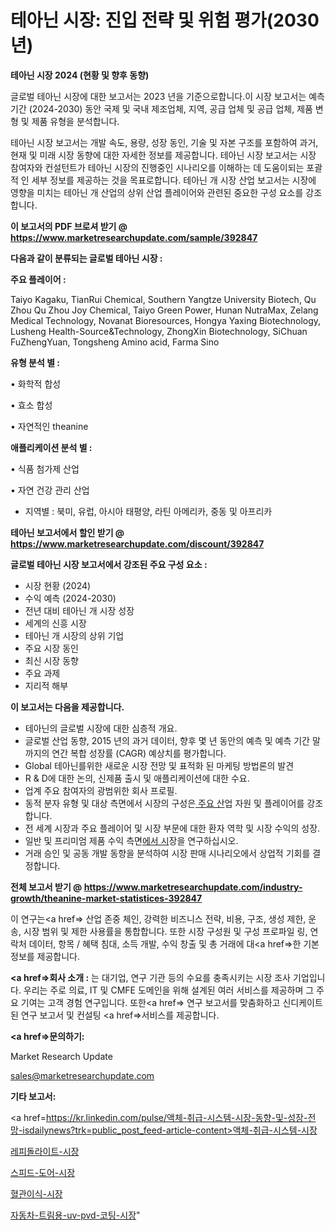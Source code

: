 # 테아닌 시장: 진입 전략 및 위험 평가(2030년)

<strong>테아닌 시장 2024 (현황 및 향후 동향)</strong>

글로벌 테아닌 시장에 대한 보고서는 2023 년을 기준으로합니다.이 시장 보고서는 예측 기간 (2024-2030) 동안 국제 및 국내 제조업체, 지역, 공급 업체 및 공급 업체, 제품 변형 및 제품 유형을 분석합니다.

테아닌 시장 보고서는 개발 속도, 용량, 성장 동인, 기술 및 자본 구조를 포함하여 과거, 현재 및 미래 시장 동향에 대한 자세한 정보를 제공합니다. 테아닌 시장 보고서는 시장 참여자와 컨설턴트가 테아닌 시장의 진행중인 시나리오를 이해하는 데 도움이되는 포괄적 인 세부 정보를 제공하는 것을 목표로합니다. 테아닌 개 시장 산업 보고서는 시장에 영향을 미치는 테아닌 개 산업의 상위 산업 플레이어와 관련된 중요한 구성 요소를 강조합니다.



<strong>이 보고서의 PDF 브로셔 받기 @ <a href=https://www.marketresearchupdate.com/sample/392847>https://www.marketresearchupdate.com/sample/392847</a></strong>



<strong>다음과 같이 분류되는 글로벌 테아닌 시장 :</strong>



<strong>주요 플레이어 :</strong>

Taiyo Kagaku, TianRui Chemical, Southern Yangtze University Biotech, Qu Zhou Qu Zhou Joy Chemical, Taiyo Green Power, Hunan NutraMax, Zelang Medical Technology, Novanat Bioresources, Hongya Yaxing Biotechnology, Lusheng Health-Source&Technology, ZhongXin Biotechnology, SiChuan FuZhengYuan, Tongsheng Amino acid, Farma Sino



<strong>유형 분석 별 :</strong>

• 화학적 합성

• 효소 합성

• 자연적인 theanine



<strong>애플리케이션 분석 별 :</strong>

• 식품 첨가제 산업

• 자연 건강 관리 산업

<ul>
  <li>지역별 : 북미, 유럽, 아시아 태평양, 라틴 아메리카, 중동 및 아프리카</li>
</ul>


<strong>테아닌 보고서에서 할인 받기 @ <a href=https://www.marketresearchupdate.com/discount/392847>https://www.marketresearchupdate.com/discount/392847</a></strong>



<strong>글로벌 테아닌 시장 보고서에서 강조된 주요 구성 요소 :</strong>
<ul>
  <li>시장 현황 (2024)</li>
  <li>수익 예측 (2024-2030)</li>
  <li>전년 대비 테아닌 개 시장 성장</li>
  <li>세계의 신흥 시장</li>
  <li>테아닌 개 시장의 상위 기업</li>
  <li>주요 시장 동인</li>
  <li>최신 시장 동향</li>
  <li>주요 과제</li>
  <li>지리적 해부</li>
</ul>


<strong>이 보고서는 다음을 제공합니다.</strong>
<ul>
  <li>테아닌의 글로벌 시장에 대한 심층적 개요.</li>
  <li>글로벌 산업 동향, 2015 년의 과거 데이터, 향후 몇 년 동안의 예측 및 예측 기간 말까지의 연간 복합 성장률 (CAGR) 예상치를 평가합니다.</li>
  <li>Global 테아닌를위한 새로운 시장 전망 및 표적화 된 마케팅 방법론의 발견</li>
  <li>R &amp; D에 대한 논의, 신제품 출시 및 애플리케이션에 대한 수요.</li>
  <li>업계 주요 참여자의 광범위한 회사 프로필.</li>
  <li>동적 분자 유형 및 대상 측면에서 시장의 구성은<a href=> 주요 산</a>업 자원 및 플레이어를 강조합니다.</li>
  <li>전 세계 시장과 주요 플레이어 및 시장 부문에 대한 환자 역학 및 시장 수익의 성장.</li>
  <li>일반 및 프리미엄 제품 수익 측면<a href=>에서 시</a>장을 연구하십시오.</li>
  <li>거래 승인 및 공동 개발 동향을 분석하여 시장 판매 시나리오에서 상업적 기회를 결정합니다.</li>
</ul>



<strong>전체 보고서 받기 @ <a href=https://www.marketresearchupdate.com/industry-growth/theanine-market-statistices-392847>https://www.marketresearchupdate.com/industry-growth/theanine-market-statistices-392847</a></strong>

이 연구는<a href=> 산업 존중</a> 체인, 강력한 비즈니스 전략, 비용, 구조, 생성 제한, 운송, 시장 범위 및 제한 사용률을 통합합니다. 또한 시장 구성원 및 구성 프로파일 링, 연락처 데이터, 항목 / 혜택 침대, 소득 개발, 수익 창출 및 총 거래에 대<a href=>한 기본 </a>정보를 제공합니다.



<strong><a href=>회사 소</a>개 :</strong>
는 대기업, 연구 기관 등의 수요를 충족시키는 시장 조사 기업입니다. 우리는 주로 의료, IT 및 CMFE 도메인을 위해 설계된 여러 서비스를 제공하며 그 주요 기여는 고객 경험 연구입니다. 또한<a href=> 연구 보</a>고서를 맞춤화하고 신디케이트 된 연구 보고서 및 컨설팅 <a href=>서비스</a>를 제공합니다.



<strong><a href=>문의하기:</a></strong>

Market Research Update

sales@marketresearchupdate.com



<strong>기타 보고서:</strong>

<a href=https://kr.linkedin.com/pulse/액체-취급-시스템-시장-동향-및-성장-전망-isdailynews?trk=public_post_feed-article-content>액체-취급-시스템-시장</a>

<a href=https://www.linkedin.com/pulse/레피돌라이트-시장-현재-및-미래-성장-2029-trend-tracking-tips-360-analysis/>레피돌라이트-시장</a>

<a href=https://www.linkedin.com/pulse/스피드-도어-시장-규모-및-성장-2023-trend-tracking-tips-360-analysis-r7yjf/>스피드-도어-시장</a>

<a href=https://www.linkedin.com/pulse/혈관이식-시장-동향-및-성장-전망-data-dive-diaries-24-analysis-mktyf/>혈관이식-시장</a>

<a href=https://www.linkedin.com/pulse/자동차-트림용-uv-pvd-코팅-시장-경쟁-분석-및-성장-잠재력-ntnec/>자동차-트림용-uv-pvd-코팅-시장</a>"
